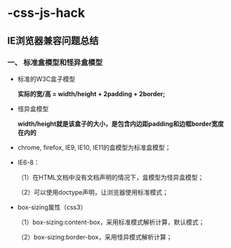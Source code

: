 # -css-js-hack
## IE浏览器兼容问题总结

### 一、 标准盒模型和怪异盒模型

* 标准的W3C盒子模型

    **实际的宽/高 = width/height + 2padding + 2border;** 

* 怪异盒模型     

    **width/height就是该盒子的大小，是包含内边距padding和边框border宽度在内的**

* chrome, firefox, IE9, IE10, IE11的盒模型为标准盒模型；

* IE6-8：

    （1）在HTML文档中没有文档声明的情况下，盒模型为怪异盒模型；

    （2）可以使用doctype声明<!doctype html>，让浏览器使用标准模式；

* box-sizing属性（css3）

    （1）box-sizing:content-box，采用标准模式解析计算，默认模式；

    （2）box-sizing:border-box，采用怪异模式解析计算；